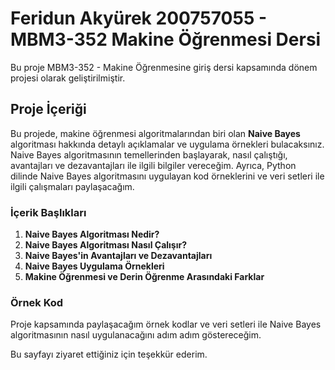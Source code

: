 # Feridun Akyürek 200757055 - MBM3-352 Makine Öğrenmesi Dersi

Bu proje MBM3-352 - Makine Öğrenmesine giriş dersi kapsamında dönem projesi olarak geliştirilmiştir.

## Proje İçeriği
Bu projede, makine öğrenmesi algoritmalarından biri olan **Naive Bayes** algoritması hakkında detaylı açıklamalar ve uygulama örnekleri bulacaksınız. Naive Bayes algoritmasının temellerinden başlayarak, nasıl çalıştığı, avantajları ve dezavantajları ile ilgili bilgiler vereceğim. Ayrıca, Python dilinde Naive Bayes algoritmasını uygulayan kod örneklerini ve veri setleri ile ilgili çalışmaları paylaşacağım.

### İçerik Başlıkları
1. **Naive Bayes Algoritması Nedir?**
2. **Naive Bayes Algoritması Nasıl Çalışır?**
3. **Naive Bayes'in Avantajları ve Dezavantajları**
4. **Naive Bayes Uygulama Örnekleri**
5. **Makine Öğrenmesi ve Derin Öğrenme Arasındaki Farklar**

### Örnek Kod
Proje kapsamında paylaşacağım örnek kodlar ve veri setleri ile Naive Bayes algoritmasının nasıl uygulanacağını adım adım göstereceğim.

Bu sayfayı ziyaret ettiğiniz için teşekkür ederim.